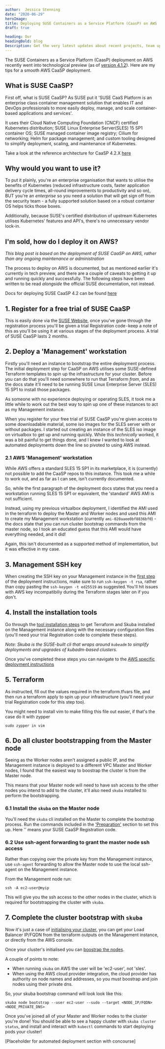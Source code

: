 ```yaml
---
author:  Jessica Stenning
date: "2020-06-29"
heroImage:
title: Deploying SUSE Containers as a Service Platform (CaasP) on AWS
draft: true

heading: Our
headingBold: blog
Description: Get the very latest updates about recent projects, team updates, thoughts and industry news from our team of EngineerBetter experts.
---
```


The SUSE Containers as a Service Platform (CaasP) deployment on AWS recently went into technological preview (as of [version 4.1.2](https://www.suse.com/releasenotes/x86_64/SUSE-CAASP/4/#_deployment_on_aws_as_technology_preview)). Here are my tips for a smooth AWS CaaSP deployment.

## What is SUSE CaaSP?
First off, what is SUSE CaaSP? As SUSE put it 'SUSE CaaS Platform is an enterprise class container management solution that enables IT and DevOps professionals to more easily deploy, manage, and scale container-based applications and services'.

It uses their Cloud Native Computing Foundation (CNCF) certified Kubernetes distribution; SUSE Linux Enterprise Server(SLES) 15 SP1 container OS; SUSE managed container image registry; Cilium for networking; Helm for package management; and custom tooling designed to simplify deployment, scaling, and maintenance of Kubernetes.

Take a look at the reference architecture for CaaSP 4.2.X [here](https://documentation.suse.com/suse-caasp/4.2/html/caasp-deployment/_deployment_scenarios.html#_default_deployment_scenario)

## Why would you want to use it?
To put it plainly, you're an enterprise organisation that wants to utilise the benefits of Kubernetes (reduced infrastructure costs, faster application delivery cycle times, all-round improvements to productivity and so on), BUT you're an _enterprise_ so you need a solution that will get sign off from the security team - a fully supported solution based on a robust container OS helps ticks those boxes.

Additionally, because SUSE's certified distribution of upstream Kubernetes utilises Kubernetes' features and API's, there's no unnecessary vendor lock-in.

## I'm sold, how do I deploy it on AWS?
_This blog post is based on the deployment of SUSE CaaSP on AWS, rather than any ongoing maintenance or administration_

The process to deploy on AWS is documented, but as mentioned earlier it's currently in tech preview, and there are a couple of caveats to getting it up and running quickly and successfully. The following steps have been written to be read _alongside_ the official SUSE documentation, not instead.

Docs for deploying SUSE CaaSP 4.2 can be found [here](https://documentation.suse.com/suse-caasp/4.2/html/caasp-deployment/_deployment_instructions.html#)

## 1. Register for a free trial of SUSE CaaSP
This is easily done via the [SUSE Website](), once you've gone through the registration process you'll be given a trial Registration code - keep a note of this as you'll be using it at various stages of the deployment process. A trial of SUSE CaaSP lasts 2 months.

## 2. Deploy a 'Management' workstation
Firstly you'll need an instance to bootstrap the entire deployment process. The initial deployment step for CaaSP on AWS utilises some SUSE-defined Terraform templates to spin up the infrastructure for your cluster. Before you can do that you'll need somewhere to run that Terraform _from_, and as the docs state it'll need to be running SUSE Linux Enterprise Server (SLES) 15 SP1 to install those packages.

As someone with no experience deploying or operating SLES, it took me a little while to work out the best way to spin up one of these instances to act as my Management instance.

When you register for your free trial of SUSE CaaSP you're given access to some downloadable material, some iso images for the SLES server with or without packages. I started out creating an instance of the SLES iso image on virtualbox to get up and running quickly. While this _technically_ worked, it was a bit painful to get things done, and I knew I wanted to look at automated deployments down the line so pivoted to using AWS instead.

### 2.1 AWS 'Management' workstation
While AWS offers a standard SLES 15 SP1 in its marketplace, it is (currently) not possible to add the CaaSP repos to this instance. This took me a while to work out, and as far as I can see, isn't currently documented.

So, while the first paragraph of the deployment docs states that you need a workstation running SLES 15 SP1 or equivalent, the 'standard' AWS AMI is not sufficient.

Instead, using my previous virtualbox deployment, I identified the AMI used in the terraform to deploy the Master and Worker nodes and used this AMI to create my Management workstation (currently `ami-020aaee0bf8836bf0`) - the docs state that you can run cluster bootstrap commands from the master node, so I took an educated guess that this AMI would have everything needed, and it did!

Again, this isn't documented as a supported method of implementation, but it was effective in my case.

## 3. Management SSH key
When creating the SSH key on your Management instance in the [first step](https://documentation.suse.com/suse-caasp/4.2/html/caasp-deployment/_deployment_instructions.html#ssh.configuration) of the deployment instructions, make sure to run `ssh-keygen -t rsa`, rather than copy pasting the `ssh-keygen -t ed25519` as suggested. You'll hit issues with AWS key incompatibiliy during the Terraform stages later on if you don't.

## 4. Install the installation tools
Go through the [tool installation steps](https://documentation.suse.com/suse-caasp/4.2/html/caasp-deployment/_deployment_instructions.html#_installation_tools) to get Terraform and Skuba installed on the Management instance along with the necessary configuration files (you'll need your trial Registration code to complete these steps).

_Note: Skuba is the SUSE-built cli that wraps around `kubeadm` to simplify deployments and upgrades of kubadm-based clusters._

Once you've completed these steps you can navigate to the [AWS specific deployment instructions](https://documentation.suse.com/suse-caasp/4.2/html/caasp-deployment/_deployment_instructions.html#_deployment_on_amazon_web_services_aws)

## 5. Terraform
As instructed, fill out the values required in the terraform.tfvars file, and then run a terraform apply to spin up your infrastructure (you'll need your trial Registration code for this step too).

You might need to install vim to make filling this file out easier, if that's the case do it with zypper
```
sudo zypper in vim
```

## 6. Do all cluster bootstrapping from the Master node
Seeing as the Worker nodes aren't assigned a public IP, and the Management instance is deployed to a different VPC Master and Worker nodes, I found that the easiest way to boostrap the cluster is from the Master node.

This means that your Master node will need to have ssh access to the other nodes you intend to add to the cluster, it'll also need `skuba` installed to perform the bootstrapping.

### 6.1 Install the `skuba` on the Master node
You'll need the `skuba` cli installed on the Master to complete the bootstrap process.  Run the commands included in the ['Preparation'](https://documentation.suse.com/suse-caasp/4.2/html/caasp-deployment/bootstrap.html#_install_skuba) section to set this up. Here '<PRODUCT-KEY>' means your SUSE CaaSP Registration code.

### 6.2 Use ssh-agent forwarding to grant the master node ssh access
Rather than copying over the private key from the Management instance, use `ssh-agent` forwarding to allow the Master node to use the local ssh-agent on the Management instance.

From the Management node run:
```
ssh -A ec2-user@myip
```

This will give you the ssh access to the other nodes in the cluster, which is required for bootstrapping the cluster with `skuba`.

## 7. Complete the cluster bootstrap with `skuba`
Now it's just a case of [initialising your cluster](https://documentation.suse.com/suse-caasp/4.2/html/caasp-deployment/bootstrap.html#_amazon_web_services_aws_cpi), you can get your Load Balancer IP/FQDN from the terraform outputs on the Management instance, or directly from the AWS console.

Once your cluster's initialised you can [boostrap the nodes](https://documentation.suse.com/suse-caasp/4.2/html/caasp-deployment/bootstrap.html#cluster.bootstrap).

A couple of points to note:
- When running `skuba` on AWS the user will be 'ec2-user', not 'sles'.
- When using the AWS cloud provider integration, the cloud provider has authority on node names and addresses, so you must boostrap and join nodes using their private dns.

So, your skuba bootstrap command will look look like this:
```
skuba node bootstrap --user ec2-user --sudo --target <NODE_IP/FQDN> <NODE_PRIVATE_DNS>
```

Once you've joined all of your Master and Worker nodes to the cluster you're done! You should be able to see a happy cluster with `skuba cluster status`, and install and interact with `kubectl` commands to start deploying pods your cluster!


[Placeholder for automated deployment section with concourse]

